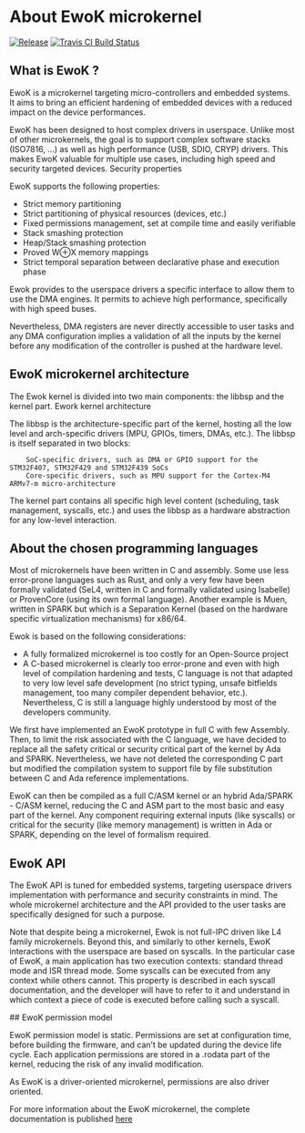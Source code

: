 # About EwoK microkernel


[![Release](https://img.shields.io/github/release/wookey-project/ewok-kernel.svg)](https://github.com/wookey-project/ewok-kernel/releases/latest)
[![Travis CI Build Status](https://api.travis-ci.com/wookey-project/ewok-kernel.svg?branch=master)](https://travis-ci.org/wookey-project/ewok-kernel)


## What is EwoK ?

EwoK is a microkernel targeting micro-controllers and embedded systems. It aims to bring an efficient hardening of embedded devices with a reduced impact on the device performances.

EwoK has been designed to host complex drivers in userspace. Unlike most of other microkernels, the goal is to support complex software stacks (ISO7816, …) as well as high performance (USB, SDIO, CRYP) drivers. This makes EwoK valuable for multiple use cases, including high speed and security targeted devices.
Security properties

EwoK supports the following properties:

   * Strict memory partitioning
   * Strict partitioning of physical resources (devices, etc.)
   * Fixed permissions management, set at compile time and easily verifiable
   * Stack smashing protection
   * Heap/Stack smashing protection
   * Proved W⊕X memory mappings
   * Strict temporal separation between declarative phase and execution phase

Ewok provides to the userspace drivers a specific interface to allow them to use the DMA engines. It permits to achieve high performance, specifically with high speed buses.

Nevertheless, DMA registers are never directly accessible to user tasks and any DMA configuration implies a validation of all the inputs by the kernel before any modification of the controller is pushed at the hardware level.

## EwoK microkernel architecture

The Ewok kernel is divided into two main components: the libbsp and the kernel part.
Ework kernel architecture

The libbsp is the architecture-specific part of the kernel, hosting all the low level and arch-specific drivers (MPU, GPIOs, timers, DMAs, etc.). The libbsp is itself separated in two blocks:

        SoC-specific drivers, such as DMA or GPIO support for the STM32F407, STM32F429 and STM32F439 SoCs
        Core-specific drivers, such as MPU support for the Cortex-M4 ARMv7-m micro-architecture

The kernel part contains all specific high level content (scheduling, task management, syscalls, etc.) and uses the libbsp as a hardware abstraction for any low-level interaction.

## About the chosen programming languages

Most of microkernels have been written in C and assembly. Some use less error-prone languages such as Rust, and only a very few have been formally validated (SeL4, written in C and formally validated using Isabelle) or ProvenCore (using its own formal language). Another example is Muen, written in SPARK but which is a Separation Kernel (based on the hardware specific virtualization mechanisms) for x86/64.

Ewok is based on the following considerations:

   * A fully formalized microkernel is too costly for an Open-Source project
   * A C-based microkernel is clearly too error-prone and even with high level of compilation hardening and tests, C language is not that adapted to very low level safe development (no strict typing, unsafe bitfields management, too many compiler dependent behavior, etc.). Nevertheless, C is still a language highly understood by most of the developers community.

We first have implemented an EwoK prototype in full C with few Assembly. Then, to limit the risk associated with the C language, we have decided to replace all the safety critical or security critical part of the kernel by Ada and SPARK. Nevertheless, we have not deleted the corresponding C part but modified the compilation system to support file by file substitution between C and Ada reference implementations.

EwoK can then be compiled as a full C/ASM kernel or an hybrid Ada/SPARK - C/ASM kernel, reducing the C and ASM part to the most basic and easy part of the kernel. Any component requiring external inputs (like syscalls) or critical for the security (like memory management) is written in Ada or SPARK, depending on the level of formalism required.

## EwoK API

The EwoK API is tuned for embedded systems, targeting userspace drivers implementation with performance and security constraints in mind. The whole microkernel architecture and the API provided to the user tasks are specifically designed for such a purpose.

Note that despite being a microkernel, Ewok is not full-IPC driven like L4 family microkernels. Beyond this, and similarly to other kernels, EwoK interactions with the userspace are based on syscalls. In the particular case of EwoK, a main application has two execution contexts: standard thread mode and ISR thread mode. Some syscalls can be executed from any context while others cannot. This property is described in each syscall documentation, and the developer will have to refer to it and understand in which context a piece of code is executed before calling such a syscall.

## EwoK permission model

EwoK permission model is static. Permissions are set at configuration time, before building the firmware, and can’t be updated during the device life cycle. Each application permissions are stored in a .rodata part of the kernel, reducing the risk of any invalid modification.

As EwoK is a driver-oriented microkernel, permissions are also driver oriented.

For more information about the EwoK microkernel, the complete documentation is published [here](https://wookey-project.github.io/ewok.html)
